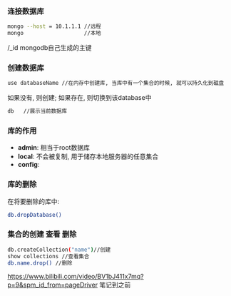 ### 连接数据库

```bash
mongo --host = 10.1.1.1 //远程
mongo                   //本地
```
/_id mongodb自己生成的主键  

### 创建数据库 
```bash
use databaseName //在内存中创建库, 当库中有一个集合的时候, 就可以持久化到磁盘
```
如果没有, 则创建; 如果存在, 则切换到该database中

```bash
db   //展示当前数据库
```

### 库的作用  
- **admin**: 相当于root数据库
- **local**: 不会被复制, 用于储存本地服务器的任意集合
- **config**:

### 库的删除 
在将要删除的库中:
```bash
db.dropDatabase() 
```

### 集合的创建 查看 删除

```bash
db.createCollection("name")//创建
show collections //查看集合
db.name.drop() //删除
```

https://www.bilibili.com/video/BV1bJ411x7mq?p=9&spm_id_from=pageDriver
笔记到之前
